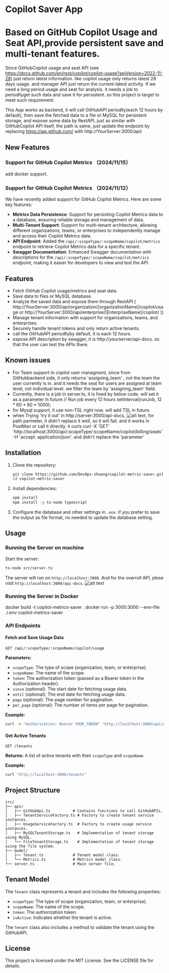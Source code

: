 # Copilot Saver App
# Based on GitHub Copilot Usage and Seat API,provide persistent save and multi-tenant features.

Since GitHubCopilot usage and seat API (see https://docs.github.com/en/rest/copilot/copilot-usage?apiVersion=2022-11-28) just return latest information. like copilot usage only returns latest 28 days usage. and manager API just return the current-latest activity. if we need a long period usage and seat for analysis. it needs a job to periodllyget such data and save it for persistent. so this project is target to meet such requirement.

 This App works as backend, it will call GitHubAPI periodlly(each 12 hours by default), then  save the fetched data to a file or MySQL for persistent storage, and expose some data by RestAPI, just as similar with GitHubCopilot API itself, the path is same, just update the endpoint by replacing https://api.github.com/ with http://YourServer:3000/api/ 

 ## New Features


### Support for GitHub Copilot Metrics （2024/11/15）
add docker support.

### Support for GitHub Copilot Metrics （2024/11/12）

We have recently added support for GitHub Copilot Metrics. Here are some key features:

- **Metrics Data Persistence**: Support for persisting Copilot Metrics data to a database, ensuring reliable storage and management of data.
- **Multi-Tenant Support**: Support for multi-tenant architecture, allowing different organizations, teams, or enterprises to independently manage and access their Copilot Metrics data.
- **API Endpoint**: Added the `/api/:scopeType/:scopeName/copilot/metrics` endpoint to retrieve Copilot Metrics data for a specific tenant.
- **Swagger Documentation**: Enhanced Swagger documentation with descriptions for the `/api/:scopeType/:scopeName/copilot/metrics` endpoint, making it easier for developers to view and test the API.

## Features

- Fetch GitHub Copilot usage/metrics and seat data.
- Save data to files or MySQL database.
- Analyze the saved data and expose them through RestAPI ( http://YourServer:3000/api/organization/[organizationName]/copilot/usage or  http://YourServer:3000/api/enterprise/[EnterpriseName]/copilot/ ))
- Manage tenant information with support for organizations, teams, and enterprises.
- Securely handle tenant tokens and only return active tenants.
- call the GitHubAPI periodllyby default, it is each 12 hours.
- expose API description by swagger, it is http://yourserver/api-docs. so that the user can test the APIs there.

## Known issues
- For Team support in copilot user managment, since from GitHubbackend side, it only returns 'assigning_team' , not the team the user currently is in. and it needs the seat for users are assigned at team level, not individual level. we filter the team by 'assigning_team' field.
- Currently, there is a job in server.ts, it is fixed by below code. will set it as a parameter in future
 // Run job every 12 hours
setInterval(runJob, 12 * 60 * 60 * 1000);
- for Mysql support, it use non-TSL right now. will add TSL in future.
- when Trying 'try it out' in http://server:3000/api-docs, ![alt text](image-tryswagger.png), for path parmeter, it didn't replace it well, so it will fail. and it works in PostMan or call it directly. it curls curl -X 'GET' \
  'http://localhost:3000/api/:scopeType/:scopeName/copilot/billing/seats' \
  -H 'accept: application/json'. and didn't replace the 'parameter'


## Installation

1. Clone the repository:
    ```sh
    git clone https://github.com/DevOps-zhuang/copilot-metric-saver.git
    cd copilot-metric-saver
    ```

2. Install dependencies:
    ```sh
    npm install
    npm install -g ts-node typescript

    ```

3. Configure the database and other settings in `.env`.
if you prefer to save the output as file format, no needed to update the database setting.

## Usage

### Running the Server on machine

Start the server:
```sh
ts-node src/server.ts
```

The server will run on `http://localhost:3000`.
And for the overroll API, plese visit `http://localhost:3000/api-docs`.
![alt text](image-swagger.png)

### Running the Server in Docker

docker build -t copilot-metrics-saver .
docker run -p 3000:3000 --env-file ./.env copilot-metrics-saver

### API Endpoints

#### Fetch and Save Usage Data

```http
GET /api/:scopeType/:scopeName/copilot/usage
```

**Parameters:**
- `scopeType`: The type of scope (organization, team, or enterprise).
- `scopeName`: The name of the scope.
- `token`: The authorization token (passed as a Bearer token in the Authorization header).
- `since` (optional): The start date for fetching usage data.
- `until` (optional): The end date for fetching usage data.
- `page` (optional): The page number for pagination.
- `per_page` (optional): The number of items per page for pagination.

**Example:**
```sh
curl -H "Authorization: Bearer YOUR_TOKEN" "http://localhost:3000/api/organization/example-org/copilot/usage"
```

#### Get Active Tenants

```http
GET /tenants
```

**Returns:** A list of active tenants with their `scopeType` and `scopeName`.

**Example:**
```sh
curl "http://localhost:3000/tenants"
```



## Project Structure

```
src/
├── api/
│   ├── GitHubApi.ts          # Contains functions to call GitHubAPIs.
│   ├── TenantServiceFactory.ts # Factory to create tenant service instances.
│   ├── UsageServiceFactory.ts  # Factory to create usage service instances.
│   ├── MySQLTenantStorage.ts   # Implementation of tenant storage using MySQL.
│   └── FileTenantStorage.ts    # Implementation of tenant storage using the file system.
├── model/
│   ├── Tenant.ts             # Tenant model class.
│   └── Metrics.ts            # Metrics model class.
└── server.ts                 # Main server file.
```

## Tenant Model

The `Tenant` class represents a tenant and includes the following properties:

- `scopeType`: The type of scope (organization, team, or enterprise).
- `scopeName`: The name of the scope.
- `token`: The authorization token.
- `isActive`: Indicates whether the tenant is active.

The `Tenant` class also includes a method to validate the tenant using the GitHubAPI.

## License

This project is licensed under the MIT License. See the LICENSE file for details.